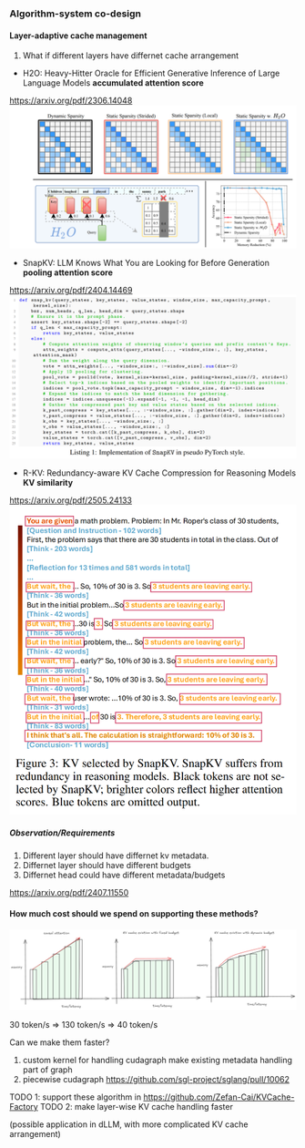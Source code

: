 ### Algorithm-system co-design

#### Layer-adaptive cache management
1. What if different layers have differnet cache arrangement

- H2O: Heavy-Hitter Oracle for Efficient Generative
Inference of Large Language Models
**accumulated attention score**

https://arxiv.org/pdf/2306.14048
![alt text](../../assets/h2o.png)

- SnapKV: LLM Knows What You are Looking for
Before Generation
**pooling attention score**

https://arxiv.org/pdf/2404.14469
![alt text](../../assets/snapKV.png)

- R-KV: Redundancy-aware KV Cache Compression for
Reasoning Models
**KV similarity**

https://arxiv.org/pdf/2505.24133
![alt text](../../assets/RKV.png)

##### Observation/Requirements
1. Different layer should have differnet kv metadata.
2. Differnet layer should have different budgets
3. Differnet head could have different metadata/budgets

https://arxiv.org/pdf/2407.11550

#### How much cost should we spend on supporting these methods?

![alt text](../../assets/metric.png)

30 token/s $\Rightarrow$ 130 token/s $\Rightarrow$ 40 token/s

Can we make them faster?
1. custom kernel for handling cudagraph
make existing metadata handling part of graph
2. piecewise cudagraph 
https://github.com/sgl-project/sglang/pull/10062

TODO 1: support these algorithm in https://github.com/Zefan-Cai/KVCache-Factory
TODO 2: make layer-wise KV cache handling faster

(possible application in dLLM, with more complicated KV cache arrangement)
